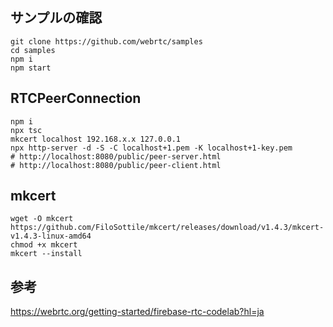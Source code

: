 
## サンプルの確認
```
git clone https://github.com/webrtc/samples
cd samples
npm i 
npm start
```

## RTCPeerConnection
```:Build and Run
npm i
npx tsc
mkcert localhost 192.168.x.x 127.0.0.1
npx http-server -d -S -C localhost+1.pem -K localhost+1-key.pem
# http://localhost:8080/public/peer-server.html
# http://localhost:8080/public/peer-client.html
```


## mkcert
```
wget -O mkcert https://github.com/FiloSottile/mkcert/releases/download/v1.4.3/mkcert-v1.4.3-linux-amd64
chmod +x mkcert
mkcert --install
```
参考
---
https://webrtc.org/getting-started/firebase-rtc-codelab?hl=ja
